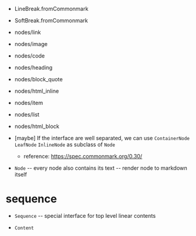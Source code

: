 - LineBreak.fromCommonmark
- SoftBreak.fromCommonmark

- nodes/link
- nodes/image
- nodes/code

- nodes/heading

- nodes/block_quote

- nodes/html_inline

- nodes/item
- nodes/list

- nodes/html_block

- [maybe] If the interface are well separated, we can use `ContainerNode` `LeafNode` `InlineNode` as subclass of `Node`

  - reference: https://spec.commonmark.org/0.30/

- `Node` -- every node also contains its text -- render node to markdown itself

# sequence

- `Sequence` -- special interface for top level linear contents

- `Content`
